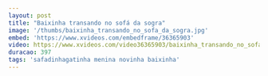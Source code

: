 ```yaml
---
layout: post
title: "Baixinha transando no sofá da sogra"
image: '/thumbs/baixinha_transando_no_sofa_da_sogra.jpg'
embed: 'https://www.xvideos.com/embedframe/36365903'
video: https://www.xvideos.com/video36365903/baixinha_transando_no_sofa_da_sogra
duracao: 397
tags: 'safadinhagatinha menina novinha baixinha'
---
```

